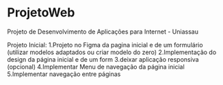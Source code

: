# ProjetoWeb
Projeto de Desenvolvimento de Aplicações para Internet - Uniassau

Projeto Inicial:
1.Projeto no Figma da pagina inicial e de um formulário (utilizar modelos adaptados ou criar modelo do zero) 
2.Implementação do design da página inicial e de um form
3.deixar aplicação responsiva (opcional)
4.Implementar Menu de navegação da página inicial
5.Implementar navegação entre páginas
